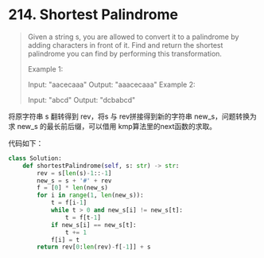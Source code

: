 # 214. Shortest Palindrome

> Given a string s, you are allowed to convert it to a palindrome by adding characters in front of it. Find and return the shortest palindrome you can find by performing this transformation.
>
> Example 1:
>
> Input: "aacecaaa"
> Output: "aaacecaaa"
> Example 2:
>
> Input: "abcd"
> Output: "dcbabcd"

将原字符串 s 翻转得到 rev，将s 与 rev拼接得到新的字符串 new_s，问题转换为求 new_s 的最长前后缀，可以借用 kmp算法里的next函数的求取。

代码如下：

```python
class Solution:
    def shortestPalindrome(self, s: str) -> str: 
        rev = s[len(s)-1::-1]
        new_s = s + '#' + rev
        f = [0] * len(new_s)
        for i in range(1, len(new_s)):
            t = f[i-1]
            while t > 0 and new_s[i] != new_s[t]:
                t = f[t-1]
            if new_s[i] == new_s[t]:
                t += 1
            f[i] = t
        return rev[0:len(rev)-f[-1]] + s
```



